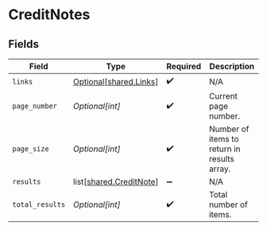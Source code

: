 # CreditNotes


## Fields

| Field                                                            | Type                                                             | Required                                                         | Description                                                      |
| ---------------------------------------------------------------- | ---------------------------------------------------------------- | ---------------------------------------------------------------- | ---------------------------------------------------------------- |
| `links`                                                          | [Optional[shared.Links]](undefined/models/shared/links.md)       | :heavy_check_mark:                                               | N/A                                                              |
| `page_number`                                                    | *Optional[int]*                                                  | :heavy_check_mark:                                               | Current page number.                                             |
| `page_size`                                                      | *Optional[int]*                                                  | :heavy_check_mark:                                               | Number of items to return in results array.                      |
| `results`                                                        | list[[shared.CreditNote](undefined/models/shared/creditnote.md)] | :heavy_minus_sign:                                               | N/A                                                              |
| `total_results`                                                  | *Optional[int]*                                                  | :heavy_check_mark:                                               | Total number of items.                                           |
